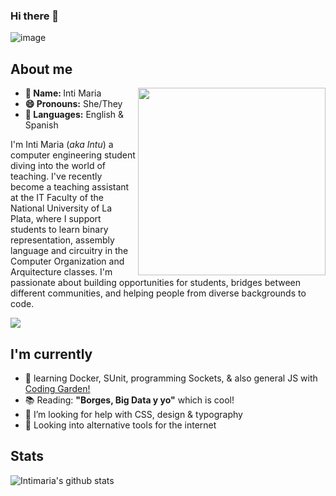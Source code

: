 ### Hi there 👋

![image](https://user-images.githubusercontent.com/4869398/118343974-507f1580-b502-11eb-8288-4266d6fa5d7c.png)

<!--
**Intimaria/Intimaria** is a ✨ _special_ ✨ repository because its `README.md` (this file) appears on your GitHub profile.
<img src="https://thumbs.gfycat.com/AcrobaticMatureGazelle.webp" alt="computer" width="80"> 
<img src="https://thumbs.gfycat.com/ScaryCreamyGlobefish.webp" alt="computer" width="80"> 
<img src="https://25.media.tumblr.com/9fc677259c763c527376de15c84291c2/tumblr_mx585u8qtV1sedjuto1_500.gif" alt="computer" width="80">
<img src="https://cdn.wallpapersafari.com/61/37/dhNbK0.gif" align="right" width="300">


Here are some ideas to get you started:

- 👯 I’m looking to collaborate on ...
- 🤔 I’m looking for help with ...
- 💬 Ask me about ...
- 📫 How to reach me: ...
- 😄 Pronouns: ...
- ⚡ Fun fact: ...
-->

<h2>About me </h2>

<div >
<img src="https://external-content.duckduckgo.com/iu/?u=https%3A%2F%2Fi.pinimg.com%2Foriginals%2Fce%2Fec%2Fa5%2Fceeca5612d3e25226f9d5cb7616f8976.gif" align="right" width="300">
<ul>
  <li><b>👤 Name: </b> Inti Maria</li>
  <li><b>😄 Pronouns:</b>  She/They</li>
  <li><b>📣 Languages:</b> English & Spanish</li>
</ul>

<p>I'm Inti Maria (<i>aka Intu</i>) a computer engineering student diving into the world of teaching. I've recently become a teaching assistant at the IT Faculty of the National University of La Plata, where I support students to learn binary representation, assembly language and circuitry in the Computer Organization and Arquitecture classes. I'm passionate about building opportunities for students, bridges between different communities, and helping people from diverse backgrounds to code.
</p>

</div>

<img src="https://img.shields.io/badge/mariainti_%20-%231DA1F2.svg?&style=for-the-badge&logo=Twitter&logoColor=white">

<h2>I'm currently</h2>

- 🌱 learning Docker, SUnit, programming Sockets, & also general JS with <a href="https://github.com/w3cj">Coding Garden!</a> 
- 📚 Reading: **"Borges, Big Data y yo"** which is cool! 
- 🤔 I’m looking for help with CSS, design & typography
- 🦄 Looking into alternative tools for the internet

<h2>Stats</h2>

![Intimaria's github stats](https://github-readme-stats.vercel.app/api?username=Intimaria&show_icons=true&theme=radical)



